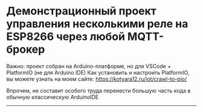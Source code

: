 # Демонстрационный проект управления несколькими реле на ESP8266 через любой MQTT-брокер

Важно: проект собран на Arduino-платформе, но для VSCode + PlatformIO (не для Arduino IDE)
Как установить и настроить PlatformIO, вы можете узнать на моем сайте: https://kotyara12.ru/iot/crawl-to-pio/

Впрочем, не составит особого труда перенести большую часть кода в обычную классическую ArduinoIDE

____

 